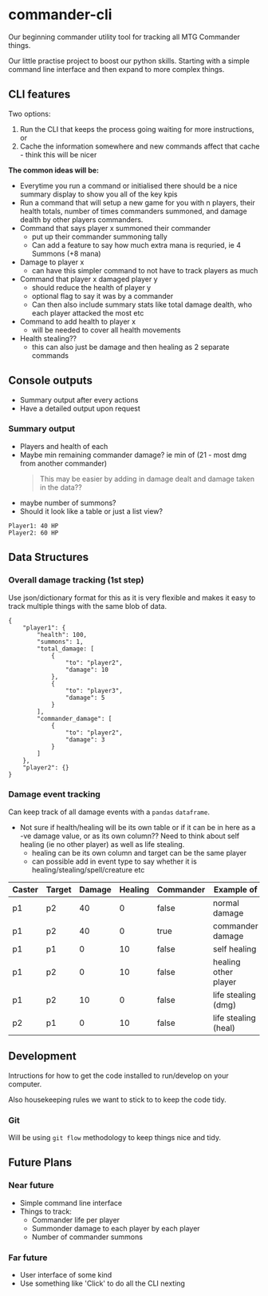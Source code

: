 # commander-cli

Our beginning commander utility tool for tracking all MTG Commander things.

Our little practise project to boost our python skills. Starting with a simple command line interface and then expand to more complex things.

## CLI features

Two options: 

1) Run the CLI that keeps the process going waiting for more instructions, or
2) Cache the information somewhere and new commands affect that cache - think this will be nicer

__The common ideas will be:__

* Everytime you run a command or initialised there should be a nice summary display to show you all of the key kpis
* Run a command that will setup a new game for you with n players, their health totals, number of times commanders summoned, and damage dealth by other players commanders.
* Command that says player x summoned their commander
	* put up their commander summoning tally
	* Can add a feature to say how much extra mana is requried, ie 4 Summons (+8 mana)
* Damage to player x
	* can have this simpler command to not have to track players as much
* Command that player x damaged player y
	* should reduce the health of player y
	* optional flag to say it was by a commander
	* Can then also include summary stats like total damage dealth, who each player attacked the most etc
* Command to add health to player x
	* will be needed to cover all health movements
* Health stealing??
	* this can also just be damage and then healing as 2 separate commands

## Console outputs

* Summary output after every actions
* Have a detailed output upon request

### Summary output

* Players and health of each
* Maybe min remaining commander damage? ie min of (21 - most dmg from another commander)
	> This may be easier by adding in damage dealt and damage taken in the data??
* maybe number of summons?
* Should it look like a table or just a list view?

```
Player1: 40 HP
Player2: 60 HP
```

## Data Structures

### Overall damage tracking (1st step)

Use json/dictionary format for this as it is very flexible and makes it easy to track multiple things with the same blob of data.

```JSON5
{
	"player1": {
		"health": 100,
		"summons": 1,
		"total_damage: [
			{
				"to": "player2",
				"damage": 10
			},
			{
				"to": "player3",
				"damage": 5
			}
		],
		"commander_damage": [
			{
				"to": "player2",
				"damage": 3
			}
		]
	},
	"player2": {}
}
```

### Damage event tracking

Can keep track of all damage events with a `pandas` `dataframe`.

* Not sure if health/healing will be its own table or if it can be in here as a -ve damage value, or as its own column?? Need to think about self healing (ie no other player) as well as life stealing.
	* healing can be its own column and target can be the same player
	* can possible add in event type to say whether it is healing/stealing/spell/creature etc

| Caster | Target | Damage | Healing | Commander | Example of |
| ---- | --- | ------ | --------- | ---- | --- |
| p1 | p2 | 40 | 0 | false | normal damage |
| p1 | p2 | 40 | 0 | true | commander damage |
| p1 | p1 | 0 | 10 | false | self healing |
| p1 | p2 | 0 | 10 | false | healing other player |
| p1 | p2 | 10 | 0 | false | life stealing (dmg) |
| p2 | p1 | 0 | 10 | false | life stealing (heal) |

## Development

Intructions for how to get the code installed to run/develop on your computer.

Also housekeeping rules we want to stick to to keep the code tidy.

### Git

Will be using `git flow` methodology to keep things nice and tidy.

## Future Plans

### Near future

* Simple command line interface
* Things to track:
  * Commander life per player
  * Summonder damage to each player by each player
  * Number of commander summons

### Far future

* User interface of some kind
* Use something like 'Click' to do all the CLI nexting

